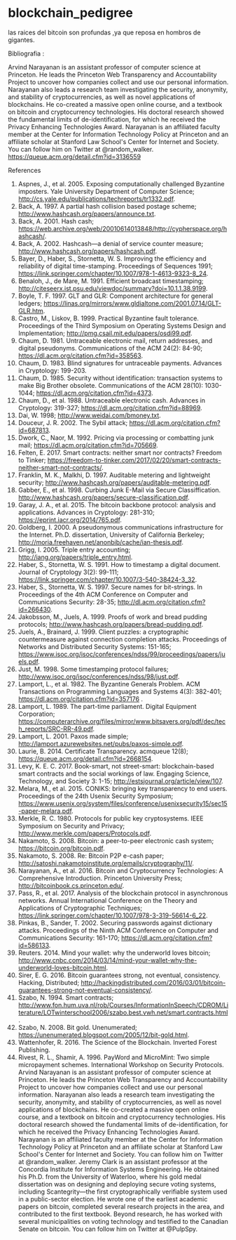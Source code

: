 # blockchain_pedigree
las raices del bitcoin son profundas ,ya que reposa en hombros de gigantes.


Bibliografia :

Arvind Narayanan is an assistant professor of computer science at Princeton. He leads the Princeton Web Transparency and Accountability Project to uncover how companies collect and use our personal information. Narayanan also leads a research team investigating the security, anonymity, and stability of cryptocurrencies, as well as novel applications of blockchains. He co-created a massive open online course, and a textbook on bitcoin and cryptocurrency technologies. His doctoral research showed the fundamental limits of de-identification, for which he received the Privacy Enhancing Technologies Award. Narayanan is an affiliated faculty member at the Center for Information Technology Policy at Princeton and an affiliate scholar at Stanford Law School's Center for Internet and Society. You can follow him on Twitter at @random_walker. https://queue.acm.org/detail.cfm?id=3136559 


References
1. Aspnes, J., et al. 2005. Exposing computationally challenged Byzantine imposters. Yale University Department of Computer Science; http://cs.yale.edu/publications/techreports/tr1332.pdf.
2. Back, A. 1997. A partial hash collision based postage scheme; http://www.hashcash.org/papers/announce.txt.
3. Back, A. 2001. Hash cash; https://web.archive.org/web/20010614013848/http://cypherspace.org/hashcash/.
4. Back, A. 2002. Hashcash—a denial of service counter measure; http://www.hashcash.org/papers/hashcash.pdf.
5. Bayer, D., Haber, S., Stornetta, W. S. Improving the efficiency and reliability of digital time-stamping. Proceedings of Sequences 1991; https://link.springer.com/chapter/10.1007/978-1-4613-9323-8_24.
6. Benaloh, J., de Mare, M. 1991. Efficient broadcast timestamping; http://citeseerx.ist.psu.edu/viewdoc/summary?doi=10.1.1.38.9199.
7. Boyle, T. F. 1997. GLT and GLR: Component architecture for general ledgers; https://linas.org/mirrors/www.gldialtone.com/2001.07.14/GLT-GLR.htm.
8. Castro, M., Liskov, B. 1999. Practical Byzantine fault tolerance. Proceedings of the Third Symposium on Operating Systems Design and Implementation; http://pmg.csail.mit.edu/papers/osdi99.pdf.
9. Chaum, D. 1981. Untraceable electronic mail, return addresses, and digital pseudonyms. Communications of the ACM 24(2): 84-90; https://dl.acm.org/citation.cfm?id=358563.
10. Chaum, D. 1983. Blind signatures for untraceable payments. Advances in Cryptology: 199-203.
11. Chaum, D. 1985. Security without identification: transaction systems to make Big Brother obsolete. Communications of the ACM 28(10): 1030-1044; https://dl.acm.org/citation.cfm?id=4373.
12. Chaum, D., et al. 1988. Untraceable electronic cash. Advances in Cryptology: 319-327; https://dl.acm.org/citation.cfm?id=88969.
13. Dai, W. 1998; http://www.weidai.com/bmoney.txt.
14. Douceur, J. R. 2002. The Sybil attack; https://dl.acm.org/citation.cfm?id=687813.
15. Dwork, C., Naor, M. 1992. Pricing via processing or combatting junk mail; https://dl.acm.org/citation.cfm?id=705669.
16. Felten, E. 2017. Smart contracts: neither smart nor contracts? Freedom to Tinker; https://freedom-to-tinker.com/2017/02/20/smart-contracts-neither-smart-not-contracts/.
17. Franklin, M. K., Malkhi, D. 1997. Auditable metering and lightweight security; http://www.hashcash.org/papers/auditable-metering.pdf.
18. Gabber, E., et al. 1998. Curbing Junk E-Mail via Secure Classiffication. http://www.hashcash.org/papers/secure-classification.pdf.
19. Garay, J. A., et al. 2015. The bitcoin backbone protocol: analysis and applications. Advances in Cryptology: 281-310; https://eprint.iacr.org/2014/765.pdf.
20. Goldberg, I. 2000. A pseudonymous communications infrastructure for the Internet. Ph.D. dissertation, University of California Berkeley; http://moria.freehaven.net/anonbib/cache/ian-thesis.pdf.
21. Grigg, I. 2005. Triple entry accounting; http://iang.org/papers/triple_entry.html.
22. Haber, S., Stornetta, W. S. 1991. How to timestamp a digital document. Journal of Cryptology 3(2): 99-111; https://link.springer.com/chapter/10.1007/3-540-38424-3_32.
23. Haber, S., Stornetta, W. S. 1997. Secure names for bit-strings. In Proceedings of the 4th ACM Conference on Computer and Communications Security: 28-35; http://dl.acm.org/citation.cfm?id=266430.
24. Jakobsson, M., Juels, A. 1999. Proofs of work and bread pudding protocols; http://www.hashcash.org/papers/bread-pudding.pdf.
25. Juels, A., Brainard, J. 1999. Client puzzles: a cryptographic countermeasure against connection completion attacks. Proceedings of Networks and Distributed Security Systems: 151-165; https://www.isoc.org/isoc/conferences/ndss/99/proceedings/papers/juels.pdf.
26. Just, M. 1998. Some timestamping protocol failures; http://www.isoc.org/isoc/conferences/ndss/98/just.pdf.
27. Lamport, L., et al. 1982. The Byzantine Generals Problem. ACM Transactions on Programming Languages and Systems 4(3): 382-401; https://dl.acm.org/citation.cfm?id=357176 .
28. Lamport, L. 1989. The part-time parliament. Digital Equipment Corporation; https://computerarchive.org/files/mirror/www.bitsavers.org/pdf/dec/tech_reports/SRC-RR-49.pdf.
29. Lamport, L. 2001. Paxos made simple; http://lamport.azurewebsites.net/pubs/paxos-simple.pdf.
30. Laurie, B. 2014. Certificate Transparency. acmqueue 12(8); https://queue.acm.org/detail.cfm?id=2668154.
31. Levy, K. E. C. 2017. Book-smart, not street-smart: blockchain-based smart contracts and the social workings of law. Engaging Science, Technology, and Society 3: 1-15; http://estsjournal.org/article/view/107.
32. Melara, M., et al. 2015. CONIKS: bringing key transparency to end users. Proceedings of the 24th Usenix Security Symposium; https://www.usenix.org/system/files/conference/usenixsecurity15/sec15-paper-melara.pdf.
33. Merkle, R. C. 1980. Protocols for public key cryptosystems. IEEE Symposium on Security and Privacy; http://www.merkle.com/papers/Protocols.pdf.
34. Nakamoto, S. 2008. Bitcoin: a peer-to-peer electronic cash system; https://bitcoin.org/bitcoin.pdf.
35. Nakamoto, S. 2008. Re: Bitcoin P2P e-cash paper; http://satoshi.nakamotoinstitute.org/emails/cryptography/11/.
36. Narayanan, A., et al. 2016. Bitcoin and Cryptocurrency Technologies: A Comprehensive Introduction. Princeton University Press; http://bitcoinbook.cs.princeton.edu/.
37. Pass, R., et al. 2017. Analysis of the blockchain protocol in asynchronous networks. Annual International Conference on the Theory and Applications of Cryptographic Techniques; https://link.springer.com/chapter/10.1007/978-3-319-56614-6_22.
38. Pinkas, B., Sander, T. 2002. Securing passwords against dictionary attacks. Proceedings of the Ninth ACM Conference on Computer and Communications Security: 161-170; https://dl.acm.org/citation.cfm?id=586133.
39. Reuters. 2014. Mind your wallet: why the underworld loves bitcoin; http://www.cnbc.com/2014/03/14/mind-your-wallet-why-the-underworld-loves-bitcoin.html.
40. Sirer, E. G. 2016. Bitcoin guarantees strong, not eventual, consistency. Hacking, Distributed; http://hackingdistributed.com/2016/03/01/bitcoin-guarantees-strong-not-eventual-consistency/.
41. Szabo, N. 1994. Smart contracts; http://www.fon.hum.uva.nl/rob/Courses/InformationInSpeech/CDROM/Literature/LOTwinterschool2006/szabo.best.vwh.net/smart.contracts.html.
42. Szabo, N. 2008. Bit gold. Unenumerated; https://unenumerated.blogspot.com/2005/12/bit-gold.html.
43. Wattenhofer, R. 2016. The Science of the Blockchain. Inverted Forest Publishing.
44. Rivest, R. L., Shamir, A. 1996. PayWord and MicroMint: Two simple micropayment schemes. International Workshop on Security Protocols.
Arvind Narayanan is an assistant professor of computer science at Princeton. He leads the Princeton Web Transparency and Accountability Project to uncover how companies collect and use our personal information. Narayanan also leads a research team investigating the security, anonymity, and stability of cryptocurrencies, as well as novel applications of blockchains. He co-created a massive open online course, and a textbook on bitcoin and cryptocurrency technologies. His doctoral research showed the fundamental limits of de-identification, for which he received the Privacy Enhancing Technologies Award. Narayanan is an affiliated faculty member at the Center for Information Technology Policy at Princeton and an affiliate scholar at Stanford Law School's Center for Internet and Society. You can follow him on Twitter at @random_walker.
Jeremy Clark is an assistant professor at the Concordia Institute for Information Systems Engineering. He obtained his Ph.D. from the University of Waterloo, where his gold medal dissertation was on designing and deploying secure voting systems, including Scantegrity—the first cryptographically verifiable system used in a public-sector election. He wrote one of the earliest academic papers on bitcoin, completed several research projects in the area, and contributed to the first textbook. Beyond research, he has worked with several municipalities on voting technology and testified to the Canadian Senate on bitcoin. You can follow him on Twitter at @PulpSpy.
